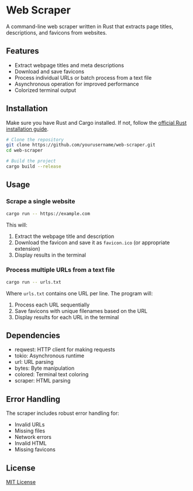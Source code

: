 # Web Scraper

A command-line web scraper written in Rust that extracts page titles, descriptions, and favicons from websites.

## Features

- Extract webpage titles and meta descriptions
- Download and save favicons
- Process individual URLs or batch process from a text file
- Asynchronous operation for improved performance
- Colorized terminal output

## Installation

Make sure you have Rust and Cargo installed. If not, follow the [official Rust installation guide](https://www.rust-lang.org/tools/install).

```bash
# Clone the repository
git clone https://github.com/yourusername/web-scraper.git
cd web-scraper

# Build the project
cargo build --release
```

## Usage

### Scrape a single website

```bash
cargo run -- https://example.com
```

This will:
1. Extract the webpage title and description
2. Download the favicon and save it as `favicon.ico` (or appropriate extension)
3. Display results in the terminal

### Process multiple URLs from a text file

```bash
cargo run -- urls.txt
```

Where `urls.txt` contains one URL per line. The program will:
1. Process each URL sequentially
2. Save favicons with unique filenames based on the URL
3. Display results for each URL in the terminal

## Dependencies

- reqwest: HTTP client for making requests
- tokio: Asynchronous runtime
- url: URL parsing
- bytes: Byte manipulation
- colored: Terminal text coloring
- scraper: HTML parsing

## Error Handling

The scraper includes robust error handling for:
- Invalid URLs
- Missing files
- Network errors
- Invalid HTML
- Missing favicons

## License

[MIT License](LICENSE)
